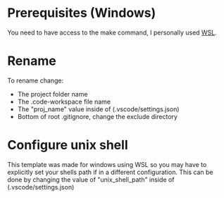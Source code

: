 # Prerequisites (Windows)
You need to have access to the make command, I personally used [WSL](https://docs.microsoft.com/en-us/windows/wsl/install).

# Rename
To rename change:
- The project folder name
- The .code-workspace file name
- The "proj_name" value inside of (.vscode/settings.json)
- Bottom of root .gitignore, change the exclude directory 

# Configure unix shell
This template was made for windows using WSL so you may have to explicitly set your shells path if in a different configuration. This can be done by changing the value of "unix_shell_path" inside of (.vscode/settings.json)